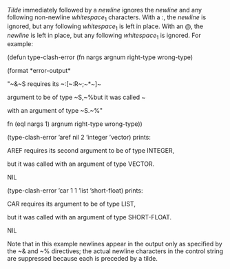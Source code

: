  



*Tilde* immediately followed by a *newline* ignores the *newline* and any following non-newline *whitespace*<sub>1</sub> characters. With a :, the *newline* is ignored, but any following *whitespace*<sub>1</sub> is left in place. With an @, the *newline* is left in place, but any following *whitespace*<sub>1</sub> is ignored. For example: 



(defun type-clash-error (fn nargs argnum right-type wrong-type) 



(format \*error-output\* 



"~&amp;~S requires its ~:[~:R~;~\*~]~ 



argument to be of type ~S,~%but it was called ~ 



with an argument of type ~S.~%" 



fn (eql nargs 1) argnum right-type wrong-type)) 



(type-clash-error ’aref nil 2 ’integer ’vector) prints: 



AREF requires its second argument to be of type INTEGER, 



but it was called with an argument of type VECTOR. 



NIL 



(type-clash-error ’car 1 1 ’list ’short-float) prints: 



CAR requires its argument to be of type LIST, 



but it was called with an argument of type SHORT-FLOAT. 



NIL 



Note that in this example newlines appear in the output only as specified by the ~&amp; and ~% directives; the actual newline characters in the control string are suppressed because each is preceded by a tilde. 







 



 



